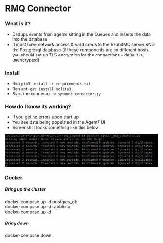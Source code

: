 # RMQ Connector

### What is it?  
+ Dedups events from agents sitting in the Queues and inserts the data into the database 
+ It must have network access & valid creds to the RabbitMQ server AND the Postgresql database (if these components are on different hosts, you should set up TLS encryption for the connections - default is unencrypted)

### Install  
+ Run `pip3 install -r requirements.txt`  
+ Run `apt-get install sqlite3`  
+ Start the connector -> `python3 connector.py`

### How do I know its working?  
+ If you get no errors upon start up  
+ You see data being populated in the Agent7 UI  
+ Screenshot looks something like this below  

![Alt text](../photos/rmq_connector_start.PNG?raw=true "RMQ Connector Output")  

### Docker  
##### Bring up the cluster
docker-compose up -d postgres_db  
docker-compose up -d rabbitmq  
docker-compose up -d  

##### Bring down  
docker-compose down  
